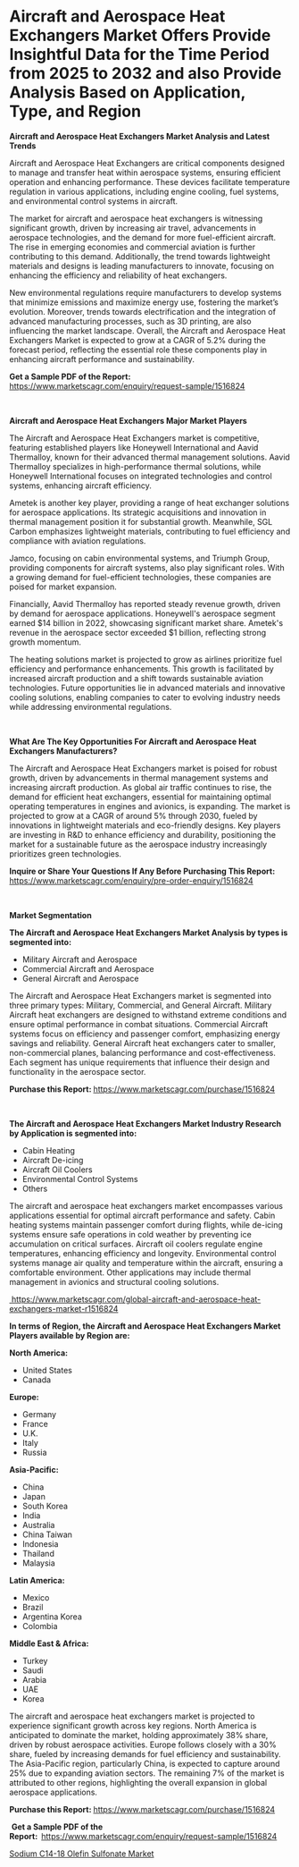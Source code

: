 <p><h1>Aircraft and Aerospace Heat Exchangers Market Offers Provide Insightful Data for the Time Period from 2025 to 2032 and also Provide Analysis Based on Application, Type, and Region</h1></p><p><strong>Aircraft and Aerospace Heat Exchangers Market Analysis and Latest Trends</strong></p>
<p><p>Aircraft and Aerospace Heat Exchangers are critical components designed to manage and transfer heat within aerospace systems, ensuring efficient operation and enhancing performance. These devices facilitate temperature regulation in various applications, including engine cooling, fuel systems, and environmental control systems in aircraft.</p><p>The market for aircraft and aerospace heat exchangers is witnessing significant growth, driven by increasing air travel, advancements in aerospace technologies, and the demand for more fuel-efficient aircraft. The rise in emerging economies and commercial aviation is further contributing to this demand. Additionally, the trend towards lightweight materials and designs is leading manufacturers to innovate, focusing on enhancing the efficiency and reliability of heat exchangers.</p><p>New environmental regulations require manufacturers to develop systems that minimize emissions and maximize energy use, fostering the market’s evolution. Moreover, trends towards electrification and the integration of advanced manufacturing processes, such as 3D printing, are also influencing the market landscape. Overall, the Aircraft and Aerospace Heat Exchangers Market is expected to grow at a CAGR of 5.2% during the forecast period, reflecting the essential role these components play in enhancing aircraft performance and sustainability.</p></p>
<p><strong>Get a Sample PDF of the Report:&nbsp;</strong> <a href="https://www.marketscagr.com/enquiry/request-sample/1516824?utm_campaign=3271&utm_medium=2&utm_source=Github&utm_content=ia&utm_term=30032025&utm_id=aircraft-and-aerospace-heat-exchangers">https://www.marketscagr.com/enquiry/request-sample/1516824</a></p>
<p>&nbsp;</p>
<p><strong>Aircraft and Aerospace Heat Exchangers Major Market Players</strong></p>
<p><p>The Aircraft and Aerospace Heat Exchangers market is competitive, featuring established players like Honeywell International and Aavid Thermalloy, known for their advanced thermal management solutions. Aavid Thermalloy specializes in high-performance thermal solutions, while Honeywell International focuses on integrated technologies and control systems, enhancing aircraft efficiency.</p><p>Ametek is another key player, providing a range of heat exchanger solutions for aerospace applications. Its strategic acquisitions and innovation in thermal management position it for substantial growth. Meanwhile, SGL Carbon emphasizes lightweight materials, contributing to fuel efficiency and compliance with aviation regulations.</p><p>Jamco, focusing on cabin environmental systems, and Triumph Group, providing components for aircraft systems, also play significant roles. With a growing demand for fuel-efficient technologies, these companies are poised for market expansion.</p><p>Financially, Aavid Thermalloy has reported steady revenue growth, driven by demand for aerospace applications. Honeywell's aerospace segment earned $14 billion in 2022, showcasing significant market share. Ametek's revenue in the aerospace sector exceeded $1 billion, reflecting strong growth momentum.</p><p>The heating solutions market is projected to grow as airlines prioritize fuel efficiency and performance enhancements. This growth is facilitated by increased aircraft production and a shift towards sustainable aviation technologies. Future opportunities lie in advanced materials and innovative cooling solutions, enabling companies to cater to evolving industry needs while addressing environmental regulations.</p></p>
<p>&nbsp;</p>
<p><strong>What Are The Key Opportunities For Aircraft and Aerospace Heat Exchangers Manufacturers?</strong></p>
<p><p>The Aircraft and Aerospace Heat Exchangers market is poised for robust growth, driven by advancements in thermal management systems and increasing aircraft production. As global air traffic continues to rise, the demand for efficient heat exchangers, essential for maintaining optimal operating temperatures in engines and avionics, is expanding. The market is projected to grow at a CAGR of around 5% through 2030, fueled by innovations in lightweight materials and eco-friendly designs. Key players are investing in R&D to enhance efficiency and durability, positioning the market for a sustainable future as the aerospace industry increasingly prioritizes green technologies.</p></p>
<p><strong>Inquire or Share Your Questions If Any Before Purchasing This Report:</strong> <a href="https://www.marketscagr.com/enquiry/pre-order-enquiry/1516824?utm_campaign=3271&utm_medium=2&utm_source=Github&utm_content=ia&utm_term=30032025&utm_id=aircraft-and-aerospace-heat-exchangers">https://www.marketscagr.com/enquiry/pre-order-enquiry/1516824</a></p>
<p>&nbsp;</p>
<p><strong>Market Segmentation</strong></p>
<p><strong>The Aircraft and Aerospace Heat Exchangers Market Analysis by types is segmented into:</strong></p>
<p><ul><li>Military Aircraft and Aerospace</li><li>Commercial Aircraft and Aerospace</li><li>General Aircraft and Aerospace</li></ul></p>
<p><p>The Aircraft and Aerospace Heat Exchangers market is segmented into three primary types: Military, Commercial, and General Aircraft. Military Aircraft heat exchangers are designed to withstand extreme conditions and ensure optimal performance in combat situations. Commercial Aircraft systems focus on efficiency and passenger comfort, emphasizing energy savings and reliability. General Aircraft heat exchangers cater to smaller, non-commercial planes, balancing performance and cost-effectiveness. Each segment has unique requirements that influence their design and functionality in the aerospace sector.</p></p>
<p><strong>Purchase this Report:&nbsp;</strong><a href="https://www.marketscagr.com/purchase/1516824?utm_campaign=3271&utm_medium=2&utm_source=Github&utm_content=ia&utm_term=30032025&utm_id=aircraft-and-aerospace-heat-exchangers">https://www.marketscagr.com/purchase/1516824</a></p>
<p>&nbsp;</p>
<p><strong>The Aircraft and Aerospace Heat Exchangers Market Industry Research by Application is segmented into:</strong></p>
<p><ul><li>Cabin Heating</li><li>Aircraft De-icing</li><li>Aircraft Oil Coolers</li><li>Environmental Control Systems</li><li>Others</li></ul></p>
<p><p>The aircraft and aerospace heat exchangers market encompasses various applications essential for optimal aircraft performance and safety. Cabin heating systems maintain passenger comfort during flights, while de-icing systems ensure safe operations in cold weather by preventing ice accumulation on critical surfaces. Aircraft oil coolers regulate engine temperatures, enhancing efficiency and longevity. Environmental control systems manage air quality and temperature within the aircraft, ensuring a comfortable environment. Other applications may include thermal management in avionics and structural cooling solutions.</p></p>
<p><a href="https://www.marketscagr.com/global-aircraft-and-aerospace-heat-exchangers-market-r1516824?utm_campaign=3271&utm_medium=2&utm_source=Github&utm_content=ia&utm_term=30032025&utm_id=aircraft-and-aerospace-heat-exchangers">&nbsp;https://www.marketscagr.com/global-aircraft-and-aerospace-heat-exchangers-market-r1516824</a></p>
<p><strong>In terms of Region, the Aircraft and Aerospace Heat Exchangers Market Players available by Region are:</strong></p>
<p>
    <p> <strong> North America: </strong>
        <ul>
            <li>United States</li>
            <li>Canada</li>
        </ul>
        </p> 
    <p> <strong> Europe: </strong>
        <ul>
            <li>Germany</li>
            <li>France</li>
            <li>U.K.</li>
            <li>Italy</li>
            <li>Russia</li>
        </ul>
        </p> 
    <p> <strong> Asia-Pacific: </strong>
        <ul>
            <li>China</li>
            <li>Japan</li>
            <li>South Korea</li>
            <li>India</li>
            <li>Australia</li>
            <li>China Taiwan</li>
            <li>Indonesia</li>
            <li>Thailand</li>
            <li>Malaysia</li>
        </ul>
        </p> 
    <p> <strong> Latin America: </strong>
        <ul>
            <li>Mexico</li>
            <li>Brazil</li>
            <li>Argentina Korea</li>
            <li>Colombia</li>
        </ul>
        </p> 
    <p> <strong> Middle East & Africa: </strong>
        <ul>
            <li>Turkey</li>
            <li>Saudi</li>
            <li>Arabia</li>
            <li>UAE</li>
            <li>Korea</li>
        </ul>
    </p>
    </p>
<p><p>The aircraft and aerospace heat exchangers market is projected to experience significant growth across key regions. North America is anticipated to dominate the market, holding approximately 38% share, driven by robust aerospace activities. Europe follows closely with a 30% share, fueled by increasing demands for fuel efficiency and sustainability. The Asia-Pacific region, particularly China, is expected to capture around 25% due to expanding aviation sectors. The remaining 7% of the market is attributed to other regions, highlighting the overall expansion in global aerospace applications.</p></p>
<p><strong>Purchase this Report: </strong><a href="https://www.marketscagr.com/purchase/1516824?utm_campaign=3271&utm_medium=2&utm_source=Github&utm_content=ia&utm_term=30032025&utm_id=aircraft-and-aerospace-heat-exchangers">https://www.marketscagr.com/purchase/1516824</a></p>
<p>&nbsp;<strong>Get a Sample PDF of the Report:&nbsp;&nbsp;</strong><a href="https://www.marketscagr.com/enquiry/request-sample/1516824?utm_campaign=3271&utm_medium=2&utm_source=Github&utm_content=ia&utm_term=30032025&utm_id=aircraft-and-aerospace-heat-exchangers">https://www.marketscagr.com/enquiry/request-sample/1516824</a></p>
<p><strong></strong></p>
<p><p><a href="https://github.com/usraceby/Market-Research-Report-List-1/blob/main/sodium-c14-18-olefin-sulfonate-market.md?utm_campaign=3271&utm_medium=2&utm_source=Github&utm_content=ia&utm_term=30032025&utm_id=aircraft-and-aerospace-heat-exchangers">Sodium C14-18 Olefin Sulfonate Market</a></p></p>